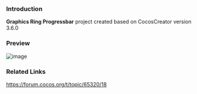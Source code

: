 ### Introduction
**Graphics Ring Progressbar** project created based on CocosCreator version 3.6.0

### Preview
![image](../../../gif/20220306/2022030602.gif)

### Related Links
https://forum.cocos.org/t/topic/65320/18    